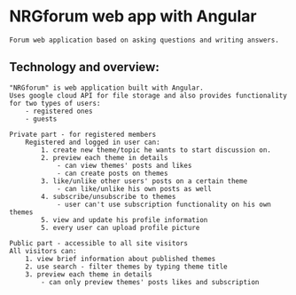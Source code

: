 # NRGforum web app with Angular

    Forum web application based on asking questions and writing answers.

## Technology and overview:

    "NRGforum" is web application built with Angular.
    Uses google cloud API for file storage and also provides functionality for two types of users:
        - registered ones
        - guests

    Private part - for registered members
        Registered and logged in user can:
            1. create new theme/topic he wants to start discussion on.
            2. preview each theme in details
                - can view themes' posts and likes
                - can create posts on themes
            3. like/unlike other users' posts on a certain theme
                - can like/unlike his own posts as well
            4. subscribe/unsubscribe to themes
                - user can't use subscription functionality on his own themes
            5. view and update his profile information
            5. every user can upload profile picture

    Public part - accessible to all site visitors
    All visitors can:
        1. view brief information about published themes
        2. use search - filter themes by typing theme title
        3. preview each theme in details
            - can only preview themes' posts likes and subscription
